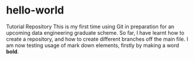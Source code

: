# hello-world
Tutorial Repository
This is my first time using Git in preparation for an upcoming data engineering graduate scheme. So far, I have learnt how to create a repository, and how to create different branches off the main file. I am now testing usage of mark down elements, firstly by making a word **bold**. 
